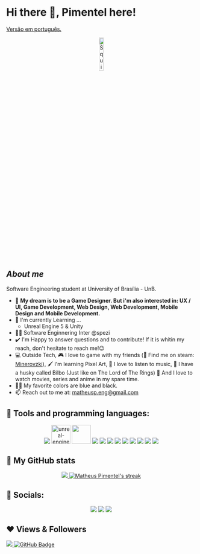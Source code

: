 # Hi there 👋, Pimentel here!

[Versão em português.](./README.md)

<div align="center">
  <img width="15%" alt="Squirtle" src="https://c.tenor.com/WrTwcT_tE20AAAAi/cute-happy.gif" />
</div>

## ***About me***

Software Engineering student at University of Brasília - UnB. 
- 💙 **My dream is to be a Game Designer. But i'm also interested in: UX / UI, Game Development, Web Design, Web Development, Mobile Design and Mobile Development.**
- 🌱 I'm currently Learning ...
  - Unreal Engine 5 & Unity
- 👨‍🎓 Software Enginnering Inter @spezi
- ✔️ I'm Happy to answer questions and to contribute! If it is whitin my reach, don't hesitate to reach me!😉<br>
- 💻 Outside Tech, 🎮 I love to game with my friends (🧔 Find me on steam: [Minerovzki](https://steamcommunity.com/id/Mineirin-so/)), 🖌️ I'm learning Pixel Art, 🎵 I love to listen to music, 🐺 I have a husky called Bilbo (Just like on The Lord of The Rings) 🍿 And I love to watch movies, series and anime in my spare time.
- 🖤💙 My favorite colors are blue and black.
- 📫 Reach out to me at: <a href="matheusp.eng@gmail.com">matheusp.eng@gmail.com</a>

## 🧠 Tools and programming languages:

<p align="center"> 
    <a href="https://unity.com/" target="_blank"><img src="https://img.icons8.com/ios-filled/50/000000/unity.png"/></a>
    <a href="https://www.unrealengine.com/en-US/unreal-engine-5" target="_blank"><img width="50" height="50" src="https://img.icons8.com/ios-filled/50/unreal-engine.png" alt="unreal-engine"/></a>
    <a href="https://www.aseprite.org/" target="_blank"><img width='50vw' src="https://img.icons8.com/dusk/64/000000/aseprite.png"/></a>
    <a href="https://docs.microsoft.com/EN-us/dotnet/csharp/" target="_blank"><img src="https://img.icons8.com/color/50/000000/c-sharp-logo.png"/></a>
    <a href="https://docs.microsoft.com/en-us/cpp/?view=msvc-170" target="_blank"><img src="https://img.icons8.com/color/48/000000/c-plus-plus-logo.png"/></a>
    <a href="https://www.python.org/" target="_blank"><img src="https://img.icons8.com/color/48/000000/python--v1.png"/></a>
    <a href="https://www.typescriptlang.org/" target="_blank"><img src="https://img.icons8.com/color/48/000000/typescript.png"/></a>
    <a href="https://flutter.dev" target="_blank"><img src="https://img.icons8.com/color/48/null/flutter.png"/></a>
    <a href="https://dart.dev" target="_blank"><img src="https://img.icons8.com/color/48/null/dart.png"/></a>
    <a href="https://www.ruby-lang.org/" target="_blank"><img src="https://img.icons8.com/color/48/null/ruby-programming-language.png"/></a>
    <a href="https://rubyonrails.org/" target="_blank"><img src="https://img.icons8.com/windows/32/000000/ruby-on-rails.png"/></a>
    <a href="https://www.figma.com/" target="_blank"><img src="https://img.icons8.com/color/48/000000/figma--v1.png"/></a>
</p>

<h2>👀 My GitHub stats</h2>

<div>
    <p align="center">
        <a href="https://github.com/anuraghazra/github-readme-stats">
            <img src="https://github-readme-stats.vercel.app/api?username=matheuspleal&count_private=true&show_icons=true&theme=tokyonight&hide_border=true"/>
        </a>
        <a href="https://github.com/DenverCoder1/github-readme-streak-stats/blob/main/docs/themes/README.md">
            <img title="🔥 Get streak stats for your profile at git.io/streak-stats" alt="Matheus Pimentel's streak" src="https://github-readme-streak-stats.herokuapp.com/?user=Matheuspleal&theme=tokyonight&hide_border=true&stroke=0000"/>
        </a>
    </p>
</div>


## 📣 Socials:
<p align="center">
    <a href="https://www.behance.net/matheusleal10"><img src="https://img.icons8.com/color-glass/48/000000/behance.png"/></a>
    <a href="https://dribbble.com/Minerovzki"><img src="https://img.icons8.com/color-glass/48/000000/dribbble.png"/></a>
    <a href="https://www.linkedin.com/in/matheuspleall"><img src="https://img.icons8.com/color-glass/48/000000/linkedin.png"/></a>
</p>

## ❤ Views & Followers
<a href="https://github.com/Meghna-DAS/github-profile-views-counter">
    <img src="https://komarev.com/ghpvc/?username=Matheuspleal">
</a>
<a href="https://github.com/Matheuspleal?tab=followers"><img src="https://img.shields.io/github/followers/Matheuspleal?label=Followers&style=social" alt="GitHub Badge"></a>
